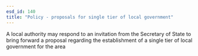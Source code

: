 ```yaml
---
esd_id: 140
title: "Policy - proposals for single tier of local government"
---
```


A local authority may respond to an invitation from the Secretary of State to bring forward a proposal regarding the establishment of a single tier of local government for the area

